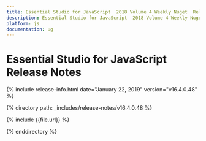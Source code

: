 ```yaml
---
title: Essential Studio for JavaScript  2018 Volume 4 Weekly Nuget  Release Notes  
description: Essential Studio for JavaScript  2018 Volume 4 Weekly Nuget  Release Notes  
platform: js
documentation: ug
---
```


# Essential Studio for JavaScript  Release Notes  

{% include release-info.html date="January 22, 2019"  version="v16.4.0.48" %} 


{% directory path: _includes/release-notes/v16.4.0.48 %}

{% include {{file.url}} %}

{% enddirectory %}